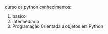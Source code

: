 curso de python
conhecimentos:
1) basico 
2) intermediario 
3) Programação Orientada a objetos em Python